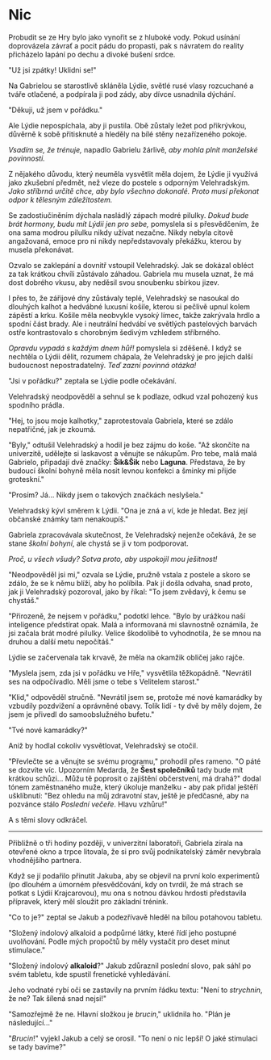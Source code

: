 # Nic

Probudit se ze Hry bylo jako vynořit se z hluboké vody. Pokud usínání doprovázela závrať a pocit pádu do propasti, pak s návratem do reality přicházelo lapání po dechu a divoké bušení srdce.

"Už jsi zpátky! Uklidni se!"

Na Gabrielou se starostlivě skláněla Lýdie, světlé rusé vlasy rozcuchané a tváře otlačené, a podpírala ji pod zády, aby dívce usnadnila dýchání.

"Děkuji, už jsem v pořádku."

Ale Lýdie nepospíchala, aby ji pustila. Obě zůstaly ležet pod přikrývkou, důvěrně k sobě přitisknuté a hleděly na bílé stěny nezařízeného pokoje.

*Vsadím se, že trénuje,* napadlo Gabrielu žárlivě, *aby mohla plnit manželské povinnosti.* 

Z nějakého důvodu, který neuměla vysvětlit měla dojem, že Lýdie ji využívá jako zkušební předmět, než vleze do postele s odporným Velehradským. *Jako stříbrná určitě chce, aby bylo všechno dokonalé. Proto musí překonat odpor k tělesným záležitostem.*

Se zadostiučiněním dýchala nasládlý zápach modré pilulky. *Dokud bude brát hormony, budu mít Lýdii jen pro sebe,* pomyslela si s přesvědčením, že ona sama modrou pilulku nikdy užívat nezačne. Nikdy nebyla citově angažovaná, emoce pro ni nikdy nepředstavovaly překážku, kterou by musela překonávat.

Ozvalo se zaklepání a dovnitř vstoupil Velehradský. Jak se dokázal obléct za tak krátkou chvíli zůstávalo záhadou. Gabriela mu musela uznat, že má dost dobrého vkusu, aby neděsil svou snoubenku sbírkou jizev.

I přes to, že zářijové dny zůstávaly teplé, Velehradský se nasoukal do dlouhých kalhot a hedvábné luxusní košile, kterou si pečlivě upnul kolem zápěstí a krku. Košile měla neobvykle vysoký límec, takže zakrývala hrdlo a spodní část brady. Ale i neutrální hedvábí ve světlých pastelových barvách ostře kontrastovalo s chorobným šedivým vzhledem stříbrného.

*Opravdu vypadá s každým dnem hůř!* pomyslela si zděšeně. I když se nechtěla o Lýdii dělit, rozumem chápala, že Velehradský je pro jejich další budoucnost nepostradatelný. *Teď zazní povinná otázka!*

"Jsi v pořádku?" zeptala se Lýdie podle očekávání.

Velehradský neodpověděl a sehnul se k podlaze, odkud vzal pohozený kus spodního prádla.

"Hej, to jsou moje kalhotky," zaprotestovala Gabriela, které se zdálo nepatřičné, jak je zkoumá.

"Byly," odtušil Velehradský a hodil je bez zájmu do koše. "Až skončíte na univerzitě, udělejte si laskavost a věnujte se nákupům. Pro tebe, malá malá Gabrielo, připadají dvě značky: **Šik&Šik** nebo **Laguna**. Představa, že by budoucí školní bohyně měla nosit levnou konfekci a šminky mi přijde groteskní."

"Prosím? Já... Nikdy jsem o takových značkách neslyšela."

Velehradský kývl směrem k Lýdii. "Ona je zná a ví, kde je hledat. Bez její občanské známky tam nenakoupíš."

Gabriela zpracovávala skutečnost, že Velehradský nejenže očekává, že se stane *školní bohyní*, ale chystá se ji v tom podporovat.

*Proč, u všech všudy? Sotva proto, aby uspokojil mou ješitnost!*

"Neodpověděl jsi mi," ozvala se Lýdie, pružně vstala z postele a skoro se zdálo, že se k němu blíží, aby ho políbila. Pak jí došla odvaha, snad proto, jak ji Velehradský pozoroval, jako by říkal: "To jsem zvědavý, k čemu se chystáš."

"Přirozeně, že nejsem v pořádku," podotkl lehce. "Bylo by urážkou naší inteligence předstírat opak. Malá a informovaná mi slavnostně oznámila, že jsi začala brát modré pilulky. Velice škodolibě to vyhodnotila, že se mnou na druhou a další metu nepočítáš."

Lýdie se začervenala tak krvavě, že měla na okamžik obličej jako rajče.

"Myslela jsem, zda jsi v pořádku ve Hře," vysvětlila těžkopádně. "Nevrátil ses na odpočívadlo. Měli jsme o tebe s Velitelem starost."

"Klid," odpověděl stručně. "Nevrátil jsem se, protože mé nové kamarádky by vzbudily pozdvižení a oprávněné obavy. Tolik lidí - ty dvě by měly dojem, že jsem je přivedl do samoobslužného bufetu."

"Tvé nové kamarádky?"

Aniž by hodlal cokoliv vysvětlovat, Velehradský se otočil. 

"Převlečte se a věnujte se svému programu," prohodil přes rameno. "O páté se dozvíte víc. Upozorním Medarda, že **Šest společníků** tady bude mít krátkou schůzi... Můžu tě poprosit o zajištění občerstvení, má drahá?" dodal tónem zaměstnaného muže, který úkoluje manželku - aby pak přidal ještěří ušklíbnutí: "Bez ohledu na můj zdravotní stav, ještě je předčasné, aby na pozvánce stálo *Poslední večeře*. Hlavu vzhůru!"

A s těmi slovy odkráčel.

***

Přibližně o tři hodiny později, v univerzitní laboratoři, Gabriela zírala na otevřené okno a trpce litovala, že si pro svůj podnikatelský záměr nevybrala vhodnějšího partnera.

Když se jí podařilo přinutit Jakuba, aby se objevil na první kolo experimentů (po dlouhém a úmorném přesvědčování, kdy on tvrdil, že má strach se potkat s Lýdií Krajcarovou), mu ona s notnou dávkou hrdosti představila přípravek, který měl sloužit pro základní trénink.

"Co to je?" zeptal se Jakub a podezřívavě hleděl na bílou potahovou tabletu.

"Složený indolový alkaloid a podpůrné látky, které řídí jeho postupné uvolňování. Podle mých propočtů by měly vystačit pro deset minut stimulace."

"Složený indolový **alkaloid**?" Jakub zdůraznil poslední slovo, pak sáhl po svém tabletu, kde spustil frenetické vyhledávání. 

Jeho vodnaté rybí oči se zastavily na prvním řádku textu: "Není to *strychnin*, že ne? Tak šílená snad nejsi!"

"Samozřejmě že ne. Hlavní složkou je *brucin*," uklidnila ho. "Plán je následující..."

"*Brucin*!" vyjekl Jakub a celý se orosil. "To není o nic lepší! O jaké stimulaci se tady bavíme?"



